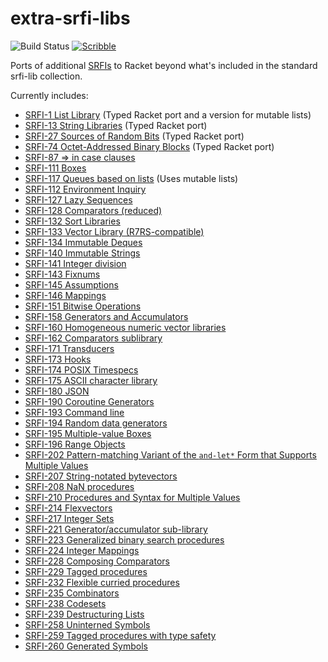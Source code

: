 extra-srfi-libs
===============

![Build Status](https://github.com/shawnw/racket-extra-srfi-libs/actions/workflows/ci.yml/badge.svg)
[![Scribble](https://img.shields.io/badge/Docs-Scribble-blue.svg)](https://pkg-build.racket-lang.org/doc/extra-srfi-libs@extra-srfi-libs/index.html)

Ports of additional [SRFIs](https://srfi.schemers.org/) to Racket
beyond what's included in the standard srfi-lib collection.

Currently includes:

* [SRFI-1 List Library](https://srfi.schemers.org/srfi-1/srfi-1.html) (Typed Racket port and a version for mutable lists)
* [SRFI-13 String Libraries](https://srfi.schemers.org/srfi-13/srfi-13.html) (Typed Racket port)
* [SRFI-27 Sources of Random Bits](https://srfi.schemers.org/srfi-27/srfi-27.html) (Typed Racket port)
* [SRFI-74 Octet-Addressed Binary Blocks](https://srfi.schemers.org/srfi-74/srfi-74.html) (Typed Racket port)
* [SRFI-87 => in case clauses](https://srfi.schemers.org/srfi-87/srfi-87.html)
* [SRFI-111 Boxes](https://srfi.schemers.org/srfi-111/srfi-111.html)
* [SRFI-117 Queues based on lists](https://srfi.schemers.org/srfi-117/srfi-117.html) (Uses mutable lists)
* [SRFI-112 Environment Inquiry](https://srfi.schemers.org/srfi-112/srfi-112.html)
* [SRFI-127 Lazy Sequences](https://srfi.schemers.org/srfi-127/srfi-127.html)
* [SRFI-128 Comparators (reduced)](https://srfi.schemers.org/srfi-128/srfi-128.html)
* [SRFI-132 Sort Libraries](https://srfi.schemers.org/srfi-132/srfi-132.html)
* [SRFI-133 Vector Library (R7RS-compatible)](https://srfi.schemers.org/srfi-133/srfi-133.html)
* [SRFI-134 Immutable Deques](https://srfi.schemers.org/srfi-134/srfi-134.html)
* [SRFI-140 Immutable Strings](https://srfi.schemers.org/srfi-140/srfi-140.html)
* [SRFI-141 Integer division](https://srfi.schemers.org/srfi-141/srfi-141.html)
* [SRFI-143 Fixnums](https://srfi.schemers.org/srfi-143/srfi-143.html)
* [SRFI-145 Assumptions](https://srfi.schemers.org/srfi-145/srfi-145.html)
* [SRFI-146 Mappings](https://srfi.schemers.org/srfi-146/srfi-146.html)
* [SRFI-151 Bitwise Operations](https://srfi.schemers.org/srfi-151/srfi-151.html)
* [SRFI-158 Generators and Accumulators](https://srfi.schemers.org/srfi-158/srfi-158.html)
* [SRFI-160 Homogeneous numeric vector libraries](https://srfi.schemers.org/srfi-160/srfi-160.html)
* [SRFI-162 Comparators sublibrary](https://srfi.schemers.org/srfi-162/srfi-162.html)
* [SRFI-171 Transducers](https://srfi.schemers.org/srfi-171/srfi-171.html)
* [SRFI-173 Hooks](https://srfi.schemers.org/srfi-173/srfi-173.html)
* [SRFI-174 POSIX Timespecs](https://srfi.schemers.org/srfi-174/srfi-174.html)
* [SRFI-175 ASCII character library](https://srfi.schemers.org/srfi-175/srfi-175.html)
* [SRFI-180 JSON](https://srfi.schemers.org/srfi-180/srfi-180.html)
* [SRFI-190 Coroutine Generators](https://srfi.schemers.org/srfi-190/srfi-190.html)
* [SRFI-193 Command line](https://srfi.schemers.org/srfi-193/srfi-193.html)
* [SRFI-194 Random data generators](https://srfi.schemers.org/srfi-194/srfi-194.html)
* [SRFI-195 Multiple-value Boxes](https://srfi.schemers.org/srfi-195/srfi-195.html)
* [SRFI-196 Range Objects](https://srfi.schemers.org/srfi-196/srfi-196.html)
* [SRFI-202 Pattern-matching Variant of the `and-let*` Form that Supports Multiple Values](https://srfi.schemers.org/srfi-202/srfi-202.html)
* [SRFI-207 String-notated bytevectors](https://srfi.schemers.org/srfi-207/srfi-207.html)
* [SRFI-208 NaN procedures](https://srfi.schemers.org/srfi-208/srfi-208.html)
* [SRFI-210 Procedures and Syntax for Multiple Values](https://srfi.schemers.org/srfi-210/srfi-210.html)
* [SRFI-214 Flexvectors](https://srfi.schemers.org/srfi-214/srfi-214.html)
* [SRFI-217 Integer Sets](https://srfi.schemers.org/srfi-217/srfi-217.html)
* [SRFI-221 Generator/accumulator sub-library](https://srfi.schemers.org/srfi-221/srfi-221.html)
* [SRFI-223 Generalized binary search procedures](https://srfi.schemers.org/srfi-223/srfi-223.html)
* [SRFI-224 Integer Mappings](https://srfi.schemers.org/srfi-224/srfi-224.html)
* [SRFI-228 Composing Comparators](https://srfi.schemers.org/srfi-228/srfi-228.html)
* [SRFI-229 Tagged procedures](https://srfi.schemers.org/srfi-229/srfi-229.html)
* [SRFI-232 Flexible curried procedures](https://srfi.schemers.org/srfi-232/srfi-232.html)
* [SRFI-235 Combinators](https://srfi.schemers.org/srfi-235/srfi-235.html)
* [SRFI-238 Codesets](https://srfi.schemers.org/srfi-238/srfi-238.html)
* [SRFI-239 Destructuring Lists](https://srfi.schemers.org/srfi-239/srfi-239.html)
* [SRFI-258 Uninterned Symbols](https://srfi.schemers.org/srfi-258/srfi-258.html)
* [SRFI-259 Tagged procedures with type safety](https://srfi.schemers.org/srfi-259/srfi-259.html)
* [SRFI-260 Generated Symbols](https://srfi.schemers.org/srfi-260/srfi-260.html)
